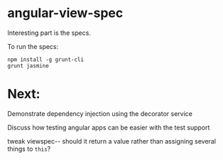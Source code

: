 angular-view-spec
=================

Interesting part is the specs.

To run the specs:

```
npm install -g grunt-cli
grunt jasmine
```


# Next:

Demonstrate dependency injection using the decorator service

Discuss how testing angular apps can be easier with the test support

tweak viewspec-- should it return a value rather than assigning several
things to `this`?
